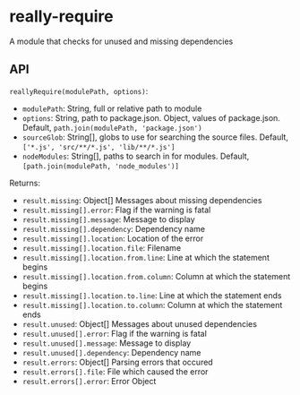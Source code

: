 # really-require

A module that checks for unused and missing dependencies

## API

`reallyRequire(modulePath, options)`:
 - `modulePath`: String, full or relative path to module
 - `options`: String, path to package.json. Object, values of package.json. Default, `path.join(modulePath, 'package.json')`
 - `sourceGlob`: String[], globs to use for searching the source files. Default, `['*.js', 'src/**/*.js', 'lib/**/*.js']`
 - `nodeModules`: String[], paths to search in for modules. Default, `[path.join(modulePath, 'node_modules')]`

Returns:
 - `result.missing`: Object[] Messages about missing dependencies
 - `result.missing[].error`: Flag if the warning is fatal
 - `result.missing[].message`: Message to display
 - `result.missing[].dependency`: Dependency name
 - `result.missing[].location`: Location of the error
 - `result.missing[].location.file`: Filename
 - `result.missing[].location.from.line`: Line at which the statement begins
 - `result.missing[].location.from.column`: Column at which the statement begins
 - `result.missing[].location.to.line`: Line at which the statement ends
 - `result.missing[].location.to.column`: Column at which the statement ends
 - `result.unused`: Object[] Messages about unused dependencies
 - `result.unused[].error`: Flag if the warning is fatal
 - `result.unused[].message`: Message to display
 - `result.unused[].dependency`: Dependency name
 - `result.errors`: Object[] Parsing errors that occured
 - `result.errors[].file`: File which caused the error
 - `result.errors[].error`: Error Object

